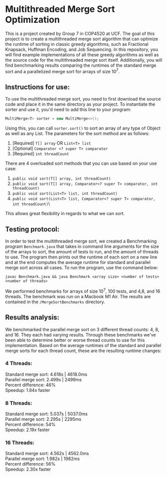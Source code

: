 # Multithreaded Merge Sort Optimization
This is a project created by Group 7 in COP4520 at UCF. The goal of this project is to create a multithreaded merge sort algorithm that can optimize the runtime of sorting in classic greedy algorithms, such as Fractional Knapsack, Huffman Encoding, and Job Sequencing. In this repository, you will find example implementations of all these greedy algorithms as well as the source code for the multithreaded merge sort itself. Additionally, you will find benchmarking results comparing the runtimes of the standard merge sort and a parallelized merge sort for arrays of size $10^7$. 

## Instructions for use:
To use the multithreaded merge sort, you need to first download the source code and place it in the same directory as your project. To instantiate the sorter and use it, you'd need to add this line to your program:
```java
MultiMerge<T> sorter = new MultiMerge<>();
```
Using this, you can call ``sorter.sort()`` to sort an array of any type of Object as well as any List.
The parameters for the sort method are as follows:
1) [Required] `T[] array` OR `List<T> list`
2) [Optional] `Comparator <? super T> comparator`
3) [Required] `int threadCount`

There are 4 overloaded sort methods that you can use based on your use case:
1) `public void sort(T[] array, int threadCount)`
2) `public void sort(T[] array, Comparator<? super T> comparator, int threadCount)`
3) `public void sort(List<T> list, int threadCount)`
4) `public void sort(List<T> list, Comparator<? super T> comparator, int threadCount)`\


This allows great flexibility in regards to what we can sort. 

## Testing protocol:
In order to test the multithreaded merge sort, we created a Benchmarking program `Benchmark.java` that takes in command line arguments for the size of the arrays to sort, the amount of tests to run, and the amount of threads to use. The program then prints out the runtime of each sort on a new line and at the end computes the average runtime for standard and parallel merge sort across all cases. To run the program, use the command below:
```
javac Benchmark.java && java Benchmark <array size> <number of tests> <number of threads>
```
We performed benchmarks for arrays of size $10^7$, 100 tests, and 4,8, and 16 threads. The benchmark was run on a Macbook M1 Air. The results are contained in the `/MergeSortBenchmarks` directory. 

## Results analysis:
We benchmarked the parallel merge sort on 3 different thread counts: 4, 8, and 16. They each had varying results. Through these benchmarks we've been able to determine better or worse thread counts to use for this implementation. Based on the average runtimes of the standard and parallel merge sorts for each thread count, these are the resulting runtime changes:

### 4 Threads:
Standard merge sort: 4.618s | 4618.0ms\
Parallel merge sort: 2.499s | 2499ms\
Percent difference: 46%\
Speedup: 1.84x faster

### 8 Threads:
Standard merge sort: 5.037s | 5037.0ms\
Parallel merge sort: 2.295s | 2295ms\
Percent difference: 54%\
Speedup: 2.19x faster

### 16 Threads:
Standard merge sort: 4.562s | 4562.0ms\
Parallel merge sort: 1.982s | 1982ms\
Percent difference: 56%\
Speedup: 2.30x faster
